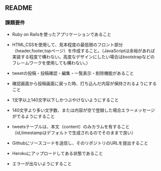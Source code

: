 ## README

### 課題要件
* Ruby on Railsを使ったアプリケーションであること
* HTML,CSSを使用して、見本程度の最低限のフロント部分（header,footer,topページ）を作成すること。（JavaScriptは余裕があれば実装する程度で構わない。高度なデザインにしたい場合はbootstrapなどのフレームワークを使用しても構わない。）

* tweetの投稿・投稿確認・編集・一覧表示・削除機能があること
* 確認画面から投稿画面に戻った時、打ち込んだ内容が保持されるようにすること

* 1文字以上140文字以下しかつぶやけないようにすること
* 140文字より多い文字数、または内容が空で登録した場合エラーメッセージがでるようにすること

* tweetsテーブルは、本文（content）のみカラムを有すること（id,timestampはデフォルトで生成されるのでそのままで良い）

* Githubにソースコードを送信し、そのリポジトリのURLを提出すること
* Herokuにアップロードしてある状態であること
* エラーが出ないようにすること
